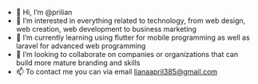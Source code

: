 - 👋 Hi, I’m @prilian
- 👀 I’m interested in everything related to technology, from web design, web creation, web development to business marketing
- 🌱 I’m currently learning using flutter for mobile programming as well as laravel for advanced web programming
- 💞️ I’m looking to collaborate on companies or organizations that can build more mature branding and skills
- 📫 To contact me you can via email lianaapril385@gmail.com

<!---
prilian/prilian is a ✨ special ✨ repository because its `README.md` (this file) appears on your GitHub profile.
You can click the Preview link to take a look at your changes.
--->

